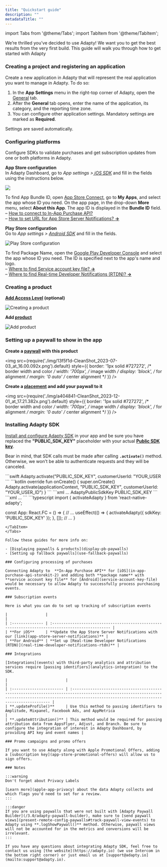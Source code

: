 ```yaml
---
title: "Quickstart guide"
description: ""
metadataTitle: ""
---
```

import Tabs from '@theme/Tabs';
import TabItem from '@theme/TabItem'; 

We’re thrilled you’ve decided to use Adapty! We want you to get the best results from the very first build. This guide will walk you through how to get started with Adapty

### Creating a project and registering an application

Create a new application in Adapty that will represent the real application you want to manage in Adapty. To do so:

1. In the **App Settings** menu in the right-top corner of Adapty, open the [General](general) tab. 
2. After the **General** tab opens, enter the name of the application, its category, and the reporting time zone.
3. You can configure other application settings. Mandatory settings are marked as **Required**.

Settings are saved automatically.

### Configuring platforms

Configure SDKs to validate purchases and get subscription updates from one or both platforms in Adapty.

**App Store configuration**  
In Adapty Dashboard, go to _App settings >[ iOS SDK](https://app.adapty.io/settings/ios-sdk)_ and fill in the fields using the instructions below. 

![](https://files.readme.io/b41b8db-CleanShot_2024-01-03_at_12.40.422x.png)

To find App Bundle ID, open [App Store Connect](https://appstoreconnect.apple.com/), go to **My Apps**, and select the app whose ID you need. On the app page, in the drop-down **More** menu, select **About this App**. The app ID is displayed in the **Bundle ID** field.  
– [How to connect to In-App Purchase API?](in-app-purchase-api-storekit-2)  
– [How to set URL for App Store Server Notifications? **→**](app-store-server-notifications)

**Play Store configuration**  
Go to _App settings > [Android SDK](https://app.adapty.io/settings/android-sdk)_ and fill in the fields.

![Play Store configuration](https://files.readme.io/fa64f4d-99608fc-Android_store_configuration.png "99608fc-Android_store_configuration.png")

To find Package Name, open the [Google Play Developer Console](https://play.google.com/console/u/0/developers) and select the app whose ID you need. The ID is specified next to the app's name and logo.  
– [Where to find Service account key file? **→** ](service-account-key-file)  
– [Where to find Real-time Developer Notifications (RTDN)? **→**](real-time-developer-notifications-rtdn) 

### Creating a product

**[Add Access Level](access-level) (optional)** 

![Creating a product](https://files.readme.io/1574ebf-5c59a11-Access_Levels.png "5c59a11-Access_Levels.png")

**Add [product](product)** 

![Add product](https://files.readme.io/0f9ffd0-807efd2-Product.png "807efd2-Product.png")

### Setting up a paywall to show in the app

**Create a [paywall](paywalls) with this product** 


<img
  src={require('./img/13f5f1d-CleanShot_2023-07-03_at_16.00.092x.png').default}
  style={{
    border: '1px solid #727272', /* border width and color */
    width: '700px', /* image width */
    display: 'block', /* for alignment */
    margin: '0 auto' /* center alignment */
  }}
/>





**Create a [placement](placements) and add your paywall to it**


<img
  src={require('./img/a404841-CleanShot_2023-12-01_at_17.21.382x.png').default}
  style={{
    border: '1px solid #727272', /* border width and color */
    width: '700px', /* image width */
    display: 'block', /* for alignment */
    margin: '0 auto' /* center alignment */
  }}
/>





### Installing Adapty SDK

[Install and configure Adapty SDK](installation-of-adapty-sdks) in your app and be sure you have replaced the **"PUBLIC_SDK_KEY"** placeholder with your actual **[Public SDK key](https://app.adapty.io/settings/general)**.

Bear in mind, that SDK calls must be made after calling **`.activate()`** method. Otherwise, we won't be able to authenticate requests and they will be canceled.

<Tabs>
<TabItem value="Swift" label="iOS" default>
```swift 
Adapty.activate("PUBLIC_SDK_KEY", customerUserId: "YOUR_USER
```
</TabItem>
<TabItem value="kotlin" label="Android" default>
```kotlin 
override fun onCreate() {
    super.onCreate()
    Adapty.activate(applicationContext, "PUBLIC_SDK_KEY", customerUserId: "YOUR_USER_ID")
}
```
</TabItem>
<TabItem value="Flutter" label="Flutter - info.plist" default>
```xml 
<dict>
    ...
    <key>AdaptyPublicSdkKey</key>
    <string>PUBLIC_SDK_KEY</string>
</dict>
```
</TabItem>
<TabItem value="Unity" label="Flutter - AndroidManifest.xml" default>
```xml 
<application ...>
       ...
       <meta-data
              android:name="AdaptyPublicSdkKey"
              android:value="PUBLIC_SDK_KEY" />
</application>
```
</TabItem>
<TabItem value="RN" label="React Native - /src/App.tsx" default>
```typescript 
import { activateAdapty } from 'react-native-adapty';

const App: React.FC = () => {
  // ...
  useEffect(() => {
    activateAdapty({ sdkKey: 'PUBLIC_SDK_KEY' });
  }, []);
  // ...
}
```
</TabItem>
</Tabs>

Follow these guides for more info on:

- [Displaying paywalls & products](display-pb-paywalls)
- [Setting up fallback paywalls](use-fallback-paywalls)

### Configuring processing of purchases

Connecting Adapty to  **In-App Purchase API** for [iOS](in-app-purchase-api-storekit-2) and adding both **package name** with **service account key file** for [Android](service-account-key-file) would be necessary to allow Adapty to successfully process purchasing events.

### Subscription events

Here is what you can do to set up tracking of subscription events

|                 |                                                                                                   |
| :-------------- | :------------------------------------------------------------------------------------------------ |
| **For iOS**     | **Update the App Store Server Notifications with our [link](app-store-server-notifications)** |
| **For Android** | **Set up [Real-time Developer Notifications (RTDN)](real-time-developer-notifications-rtdn)** |

### Integrations

[Integrations](events) with third-party analytics and attribution services require [passing identifiers](analytics-integration) to the SDK. 

|                          |                                                                                                                                                                                                           |
| :----------------------- | :-------------------------------------------------------------------------------------------------------------------------------------------------------------------------------------------------------- |
| **.updateProfile()**     | Use this method to passing identifiers to Amplitude, Mixpanel, Facebook Ads, and AppMetrica                                                                                                               |
| **.updateAttribution()** | This method would be required for passing attribution data from AppsFlyer, Adjust, and Branch. Be sure to configure the integration of interest in Adapty Dashboard, by providing API key and event names |

### Promo campaigns and promo offers

If you want to use Adapty along with Apple Promotional Offers, adding a [subscription key](app-store-promotional-offers) will allow us to sign offers.

### Notes

:::warning
Don't forget about Privacy Labels

[Learn more](apple-app-privacy) about the data Adapty collects and which flags you'd need to set for a review.
:::

:::danger
If you are using paywalls that were not built with [Adapty Paywall Builder](/3.0/adapty-paywall-builder), make sure to [send paywall views](present-remote-config-paywalls#track-paywall-view-events) to Adapty using **.logShowPaywall()** method. Otherwise, paywall views will not be accounted for in the metrics and conversions will be irrelevant.
:::

If you have any questions about integrating Adapty SDK, feel free to contact us using [the website](https://adapty.io) (we use Intercom in the bottom right corner) or just email us at [support@adapty.io](mailto:support@adapty.io).